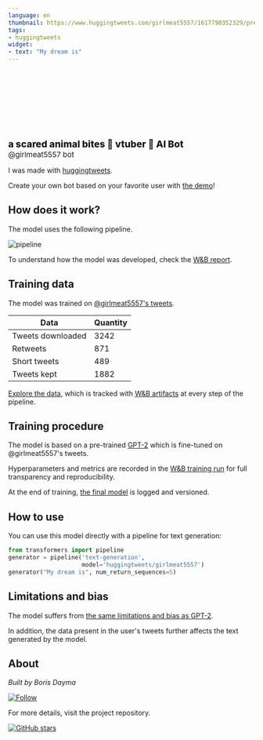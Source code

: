 ```yaml
---
language: en
thumbnail: https://www.huggingtweets.com/girlmeat5557/1617790352329/predictions.png
tags:
- huggingtweets
widget:
- text: "My dream is"
---
```


<div>
<div style="width: 132px; height:132px; border-radius: 50%; background-size: cover; background-image: url('https://pbs.twimg.com/profile_images/1373592959380242432/Vw_88RqG_400x400.jpg')">
</div>
<div style="margin-top: 8px; font-size: 19px; font-weight: 800">a scared animal bites 🧷 vtuber 🤖 AI Bot </div>
<div style="font-size: 15px">@girlmeat5557 bot</div>
</div>

I was made with [huggingtweets](https://github.com/borisdayma/huggingtweets).

Create your own bot based on your favorite user with [the demo](https://colab.research.google.com/github/borisdayma/huggingtweets/blob/master/huggingtweets-demo.ipynb)!

## How does it work?

The model uses the following pipeline.

![pipeline](https://github.com/borisdayma/huggingtweets/blob/master/img/pipeline.png?raw=true)

To understand how the model was developed, check the [W&B report](https://wandb.ai/wandb/huggingtweets/reports/HuggingTweets-Train-a-Model-to-Generate-Tweets--VmlldzoxMTY5MjI).

## Training data

The model was trained on [@girlmeat5557's tweets](https://twitter.com/girlmeat5557).

| Data | Quantity |
| --- | --- |
| Tweets downloaded | 3242 |
| Retweets | 871 |
| Short tweets | 489 |
| Tweets kept | 1882 |

[Explore the data](https://wandb.ai/wandb/huggingtweets/runs/wthiey09/artifacts), which is tracked with [W&B artifacts](https://docs.wandb.com/artifacts) at every step of the pipeline.

## Training procedure

The model is based on a pre-trained [GPT-2](https://huggingface.co/gpt2) which is fine-tuned on @girlmeat5557's tweets.

Hyperparameters and metrics are recorded in the [W&B training run](https://wandb.ai/wandb/huggingtweets/runs/io5hvymh) for full transparency and reproducibility.

At the end of training, [the final model](https://wandb.ai/wandb/huggingtweets/runs/io5hvymh/artifacts) is logged and versioned.

## How to use

You can use this model directly with a pipeline for text generation:

```python
from transformers import pipeline
generator = pipeline('text-generation',
                     model='huggingtweets/girlmeat5557')
generator("My dream is", num_return_sequences=5)
```

## Limitations and bias

The model suffers from [the same limitations and bias as GPT-2](https://huggingface.co/gpt2#limitations-and-bias).

In addition, the data present in the user's tweets further affects the text generated by the model.

## About

*Built by Boris Dayma*

[![Follow](https://img.shields.io/twitter/follow/borisdayma?style=social)](https://twitter.com/intent/follow?screen_name=borisdayma)

For more details, visit the project repository.

[![GitHub stars](https://img.shields.io/github/stars/borisdayma/huggingtweets?style=social)](https://github.com/borisdayma/huggingtweets)
